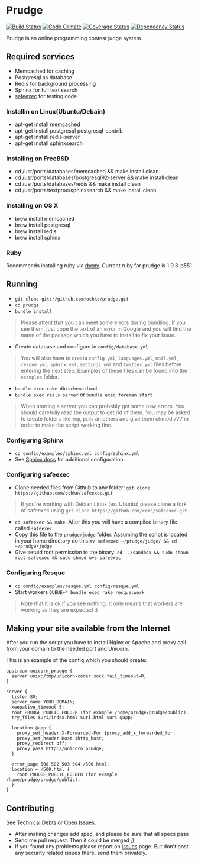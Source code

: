 # Prudge
[![Build Status](https://travis-ci.org/ochko/prudge.png?branch=master)](https://travis-ci.org/ochko/prudge)
[![Code Climate](https://codeclimate.com/github/ochko/prudge.png)](https://codeclimate.com/github/ochko/prudge)
[![Coverage Status](https://coveralls.io/repos/ochko/prudge/badge.png?branch=master)](https://coveralls.io/r/ochko/prudge?branch=master)
[![Dependency Status](https://gemnasium.com/ochko/prudge.png)](https://gemnasium.com/ochko/prudge)

Prudge is an online programming contest judge system.

## Required services
* Memcached for caching
* Postgresql as database
* Redis for background processing
* Sphinx for full text search
* [safeexec](https://github.com/ochko/safeexec) for testing code

### Installin on Linux(Ubuntu/Debain)
* apt-get install memcached
* apt-get install postgresql postgresql-contrib
* apt-get install redis-server
* apt-get install sphinxsearch

### Installing on FreeBSD
* cd /usr/ports/databases/memcached && make install clean
* cd /usr/ports/databases/postgresql92-server && make install clean
* cd /usr/ports/databases/redis && make install clean
* cd /usr/ports/textproc/sphinxsearch && make install clean

### Installing on OS X
* brew install memcached
* brew install postgresql
* brew install redis
* brew install sphinx

### Ruby
Recommends installing ruby via [rbenv](https://github.com/sstephenson/rbenv).
Current ruby for prudge is 1.9.3-p551

## Running
* `git clone git://github.com/ochko/prudge.git`
* `cd prudge`
* `bundle install`

> Please attent that you can meet some errors during bundling. If you see them, just cope the text of an error in Google and you will find the name of the package which you have to install to fix your issue.

* Create database and configure in `config/database.yml`

> You will also have to create `config.yml`, `languages.yml`, `mail.yml`, `resque.yml`, `sphinx.yml`, `settings.yml` and `twitter.yml` files before entering the next step. Examples of these files can be found into the `examples` folder.

* `bundle exec rake db:schema:load`
* `bundle exec rails server` or `bundle exec foreman start`

> When starting a server you can probably get some new errors. You should carefully read the output to get rid of them. You may be asked to create folders like `tmp`, `pids` an others and give them chmod 777 in order to make the script working fine.

### Configuring Sphinx
* `cp config/examples/sphinx.yml config/sphinx.yml`
* See [Sphinx docs](http://sphinxsearch.com/docs/current.html) for additional configuration.

### Configuring safeexec
* Clone needed files from Github to any folder: `git clone https://github.com/ochko/safeexec.git`

> If you're working with Debian Linux (ex. Ubuntu) please clone a fork of safeexec using `git clone https://github.com/cemc/safeexec.git`

* `cd safeexec && make`. After this you will have a compiled binary file called `safeexec`
* Copy this file to the `prudge/judge` folder. Assuming the script is located in your home directory do this `mv safeexec ~/prudge/judge/ && cd ~/prudge/judge`
* Give setuid root permission to the binary: `cd ../sandbox && sudo chown root safeexec && sudo chmod u+s safeexec`

### Configuring Resque
* `cp config/examples/resque.yml config/resque.yml`
* Start workers `QUEUE=* bundle exec rake resque:work`

> Note that it is ok if you see nothing. It only means that workers are working as they are expected :)

## Making your site available from the Internet
After you run the script you have to install Nginx or Apache and proxy call from your domain to the needed port and Unicorn.

This is an example of the config which you should create:
```
upstream unicorn_prudge {
  server unix:/tmp/unicorn-coder.sock fail_timeout=0;
}

server {
  listen 80;
  server_name YOUR_DOMAIN;
  keepalive_timeout 5;
  root PRUDGE_PUBLIC_FOLDER (for example /home/prudge/prudge/public);
  try_files $uri/index.html $uri.html $uri @app;

  location @app {
    proxy_set_header X-Forwarded-For $proxy_add_x_forwarded_for;
    proxy_set_header Host $http_host;
    proxy_redirect off;
    proxy_pass http://unicorn_prudge;
  }

  error_page 500 502 503 504 /500.html;
  location = /500.html {
    root PRUDGE_PUBLIC_FOLDER (for example /home/prudge/prudge/public);
  }
}
```

## Contributing
See [Technical Debts](https://github.com/ochko/prudge/blob/master/TechDebt.md) or [Open Issues](https://github.com/ochko/prudge/issues).
* After making changes add spec, and please be sure that all specs pass
* Send me pull request. Then it could be merged ;)
* If you found any problems please report on [issues](https://github.com/ochko/prudge/issues) page. But don't post any security related issues there, send them privately.
